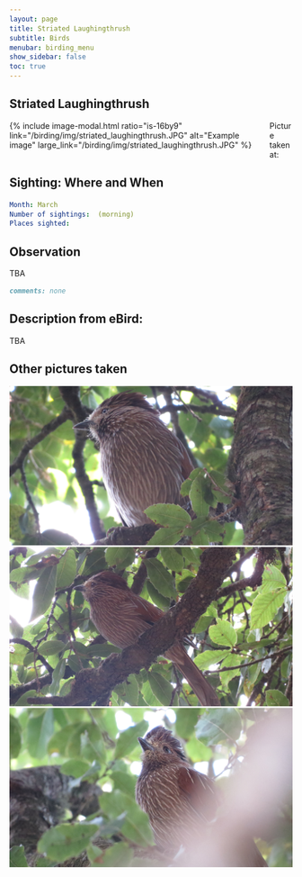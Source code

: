 ```yaml
---
layout: page
title: Striated Laughingthrush
subtitle: Birds
menubar: birding_menu
show_sidebar: false
toc: true
---
```


## Striated Laughingthrush

<div class="columns">
<div class="column is-6">
{% include image-modal.html ratio="is-16by9" link="/birding/img/striated_laughingthrush.JPG" alt="Example image" large_link="/birding/img/striated_laughingthrush.JPG" %}
</div>
<div class="column is-6">
Picture taken at:
</div>
</div>

## Sighting: Where and When
```yaml
Month: March
Number of sightings:  (morning)
Places sighted: 
```

## Observation
TBA

```markdown
comments: none
```

## Description from eBird:
TBA


## Other pictures taken
![striated_laughingthrush 1](/birding/img/striated_laughingthrush1.JPG)
![striated_laughingthrush 2](/birding/img/striated_laughingthrush2.JPG)
![striated_laughingthrush 3](/birding/img/striated_laughingthrush3.JPG)
